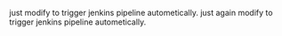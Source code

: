 just modify to trigger jenkins pipeline autometically.
just again modify to trigger jenkins pipeline autometically.
